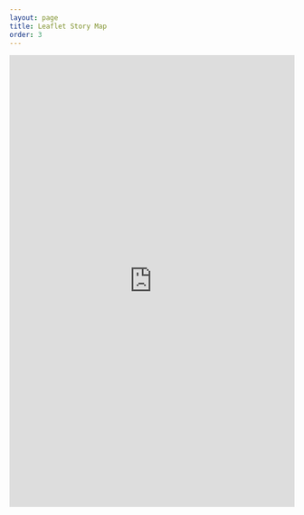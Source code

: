 ```yaml
---
layout: page
title: Leaflet Story Map
order: 3
---
```


<iframe width='100%' height='800' seamless frameborder='0' scrolling='yes' src='https://rm4-25.github.io/lsf_storymap/'></iframe>
